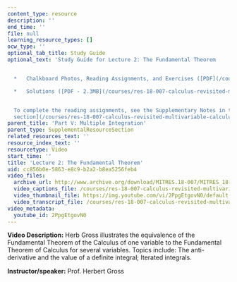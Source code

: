 ```yaml
---
content_type: resource
description: ''
end_time: ''
file: null
learning_resource_types: []
ocw_type: ''
optional_tab_title: Study Guide
optional_text: 'Study Guide for Lecture 2: The Fundamental Theorem


  *   Chalkboard Photos, Reading Assignments, and Exercises ([PDF](/courses/res-18-007-calculus-revisited-multivariable-calculus-fall-2011/resources/mitres_18_007_partv_lec02))

  *   Solutions ([PDF - 2.3MB](/courses/res-18-007-calculus-revisited-multivariable-calculus-fall-2011/resources/mitres_18_007_partv_sol02))


  To complete the reading assignments, see the Supplementary Notes in the [Study Materials
  section](/courses/res-18-007-calculus-revisited-multivariable-calculus-fall-2011/pages/study-materials).'
parent_title: 'Part V: Multiple Integration'
parent_type: SupplementalResourceSection
related_resources_text: ''
resource_index_text: ''
resourcetype: Video
start_time: ''
title: 'Lecture 2: The Fundamental Theorem'
uid: cc856b0e-5863-e8c9-b2a2-b8ea5256feb4
video_files:
  archive_url: http://www.archive.org/download/MITRES.18-007/MITRES_18-007_Part5_lec2_300k.mp4
  video_captions_file: /courses/res-18-007-calculus-revisited-multivariable-calculus-fall-2011/2b447cc4dc2751a29172c17eef37c23d_2PpgEtgovN0.vtt
  video_thumbnail_file: https://img.youtube.com/vi/2PpgEtgovN0/default.jpg
  video_transcript_file: /courses/res-18-007-calculus-revisited-multivariable-calculus-fall-2011/f554942ae380d3d1d5a9e6ceafdf364f_2PpgEtgovN0.pdf
video_metadata:
  youtube_id: 2PpgEtgovN0
---
```


**Video Description:** Herb Gross illustrates the equivalence of the Fundamental Theorem of the Calculus of one variable to the Fundamental Theorem of Calculus for several variables. Topics include: The anti-derivative and the value of a definite integral; Iterated integrals.

**Instructor/speaker:** Prof. Herbert Gross



